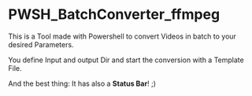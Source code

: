 # PWSH_BatchConverter_ffmpeg
This is a Tool made with Powershell to convert Videos in batch to your desired Parameters.

You define Input and output Dir and start the conversion with a Template File.

And the best thing: It has also a **Status Bar**! ;)


